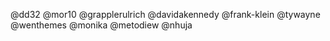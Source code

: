 @dd32
@mor10
@grapplerulrich
@davidakennedy
@frank-klein
@tywayne
@wenthemes
@monika
@metodiew
@nhuja